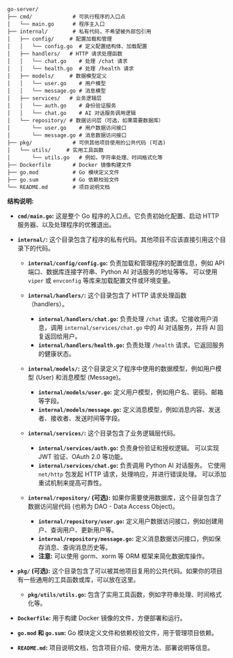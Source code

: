 ```
go-server/
├── cmd/             # 可执行程序的入口点
│   └── main.go      # 程序主入口
├── internal/        # 私有代码，不希望被外部包引用
│   ├── config/     # 配置加载和管理
│   │   └── config.go  # 定义配置结构体、加载配置
│   ├── handlers/   # HTTP 请求处理函数
│   │   └── chat.go    # 处理 /chat 请求
│   │   └── health.go  # 处理 /health 请求
│   ├── models/     # 数据模型定义
│   │   └── user.go    # 用户模型
│   │   └── message.go # 消息模型
│   ├── services/   # 业务逻辑层
│   │   └── auth.go    # 身份验证服务
│   │   └── chat.go    # AI 对话服务调用逻辑
│   └── repository/ # 数据访问层（可选，如果需要数据库）
│       └── user.go    # 用户数据访问接口
│       └── message.go # 消息数据访问接口
├── pkg/             # 可供其他项目使用的公共代码 (可选)
│   └── utils/     # 实用工具函数
│       └── utils.go   # 例如，字符串处理、时间格式化等
├── Dockerfile       # Docker 镜像构建文件
├── go.mod           # Go 模块定义文件
├── go.sum           # Go 依赖校验文件
└── README.md        # 项目说明文档
```

**结构说明:**

*   **`cmd/main.go`:** 这是整个 Go 程序的入口点。它负责初始化配置、启动 HTTP 服务器、以及处理程序的优雅退出。

*   **`internal/`:** 这个目录包含了程序的私有代码。其他项目不应该直接引用这个目录下的代码。

    *   **`internal/config/config.go`:** 负责加载和管理程序的配置信息，例如 API 端口、数据库连接字符串、Python AI 对话服务的地址等等。 可以使用 `viper` 或 `envconfig` 等库来加载配置文件或环境变量。

    *   **`internal/handlers/`:** 这个目录包含了 HTTP 请求处理函数（handlers）。
        *   **`internal/handlers/chat.go`:** 负责处理 `/chat` 请求。它接收用户消息，调用 `internal/services/chat.go` 中的 AI 对话服务，并将 AI 回复返回给用户。
        *   **`internal/handlers/health.go`:** 负责处理 `/health` 请求。它返回服务的健康状态。

    *   **`internal/models/`:** 这个目录定义了程序中使用的数据模型，例如用户模型 (User) 和消息模型 (Message)。
        *   **`internal/models/user.go`:** 定义用户模型，例如用户名、密码、邮箱等字段。
        *   **`internal/models/message.go`:** 定义消息模型，例如消息内容、发送者、接收者、发送时间等字段。

    *   **`internal/services/`:** 这个目录包含了业务逻辑层代码。
        *   **`internal/services/auth.go`:** 负责身份验证和授权逻辑。 可以实现 JWT 验证、OAuth 2.0 等功能。
        *   **`internal/services/chat.go`:** 负责调用 Python AI 对话服务。 它使用 `net/http` 包发起 HTTP 请求，处理响应，并进行错误处理。 可以添加重试机制来提高可靠性。

    *   **`internal/repository/` (可选):** 如果你需要使用数据库，这个目录包含了数据访问层代码 (也称为 DAO - Data Access Object)。
        *   **`internal/repository/user.go`:** 定义用户数据访问接口，例如创建用户、查询用户、更新用户等。
        *   **`internal/repository/message.go`:** 定义消息数据访问接口，例如保存消息、查询消息历史等。
        *   **注意:** 可以使用 gorm、xorm 等 ORM 框架来简化数据库操作。

*   **`pkg/` (可选):** 这个目录包含了可以被其他项目复用的公共代码。如果你的项目有一些通用的工具函数或库，可以放在这里。

    *   **`pkg/utils/utils.go`:** 包含了实用工具函数，例如字符串处理、时间格式化等。

*   **`Dockerfile`:** 用于构建 Docker 镜像的文件，方便部署和运行。

*   **`go.mod` 和 `go.sum`:** Go 模块定义文件和依赖校验文件，用于管理项目依赖。

*   **`README.md`:** 项目说明文档，包含项目介绍、使用方法、部署说明等信息。

